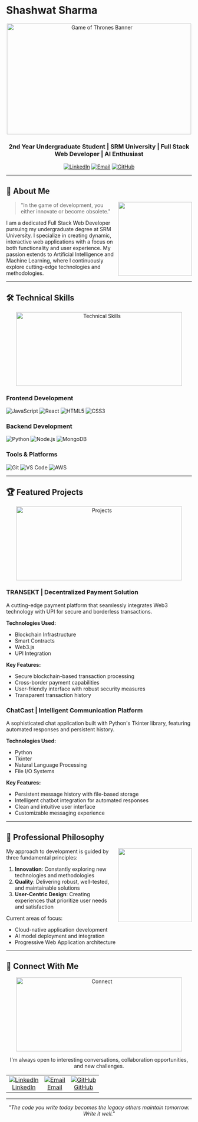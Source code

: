 # Shashwat Sharma

<div align="center">
  <img src="https://media2.giphy.com/media/v1.Y2lkPTc5MGI3NjExYXdoZnloNGhmaHZ3ZmFrM2xycDA4M2czeXFyc2g5d2htOHFmZjFheCZlcD12MV9pbnRlcm5hbF9naWZfYnlfaWQmY3Q9Zw/AGSOXnGpH5N3hM8B1h/giphy.gif" width="500" height="300" alt="Game of Thrones Banner"/>
</div>

<div align="center">
  <h3>2nd Year Undergraduate Student | SRM University | Full Stack Web Developer | AI Enthusiast</h3>
  
  <p>
    <a href="https://www.linkedin.com/in/shashwat-sharma-042950288"><img src="https://img.shields.io/badge/LinkedIn-0077B5?style=for-the-badge&logo=linkedin&logoColor=white" alt="LinkedIn"/></a>
    <a href="mailto:shashwatsharma309@gmail.com"><img src="https://img.shields.io/badge/Gmail-D14836?style=for-the-badge&logo=gmail&logoColor=white" alt="Email"/></a>
    <a href="https://github.com/YourGitHubUsername"><img src="https://img.shields.io/badge/GitHub-100000?style=for-the-badge&logo=github&logoColor=white" alt="GitHub"/></a>
  </p>
</div>

---

## 📌 About Me

<img align="right" src="https://media.giphy.com/media/3oEjI1erPMTMBFmNHi/giphy.gif" width="200"/>

> "In the game of development, you either innovate or become obsolete."

I am a dedicated Full Stack Web Developer pursuing my undergraduate degree at SRM University. I specialize in creating dynamic, interactive web applications with a focus on both functionality and user experience. My passion extends to Artificial Intelligence and Machine Learning, where I continuously explore cutting-edge technologies and methodologies.

---

## 🛠️ Technical Skills

<div align="center">
  <img src="https://media.giphy.com/media/l46Cy1rHbQ92uuLXa/giphy.gif" width="450" height="200" alt="Technical Skills"/>
</div>

### Frontend Development
![JavaScript](https://img.shields.io/badge/-JavaScript-F7DF1E?style=flat-square&logo=javascript&logoColor=black)
![React](https://img.shields.io/badge/-React-61DAFB?style=flat-square&logo=react&logoColor=black)
![HTML5](https://img.shields.io/badge/-HTML5-E34F26?style=flat-square&logo=html5&logoColor=white)
![CSS3](https://img.shields.io/badge/-CSS3-1572B6?style=flat-square&logo=css3&logoColor=white)

### Backend Development
![Python](https://img.shields.io/badge/-Python-3776AB?style=flat-square&logo=Python&logoColor=white)
![Node.js](https://img.shields.io/badge/-Node.js-339933?style=flat-square&logo=Node.js&logoColor=white)
![MongoDB](https://img.shields.io/badge/-MongoDB-47A248?style=flat-square&logo=mongodb&logoColor=white)

### Tools & Platforms
![Git](https://img.shields.io/badge/-Git-F05032?style=flat-square&logo=git&logoColor=white)
![VS Code](https://img.shields.io/badge/-VS%20Code-007ACC?style=flat-square&logo=visual-studio-code&logoColor=white)
![AWS](https://img.shields.io/badge/-AWS-232F3E?style=flat-square&logo=amazon-aws&logoColor=white)

---

## 🏆 Featured Projects

<div align="center">
  <img src="https://media.giphy.com/media/3o7btNa0RUYa5E7iiQ/giphy.gif" width="450" height="200" alt="Projects"/>
</div>

### TRANSEKT | Decentralized Payment Solution

A cutting-edge payment platform that seamlessly integrates Web3 technology with UPI for secure and borderless transactions.

**Technologies Used:**
- Blockchain Infrastructure
- Smart Contracts
- Web3.js
- UPI Integration

**Key Features:**
- Secure blockchain-based transaction processing
- Cross-border payment capabilities
- User-friendly interface with robust security measures
- Transparent transaction history

### ChatCast | Intelligent Communication Platform

A sophisticated chat application built with Python's Tkinter library, featuring automated responses and persistent history.

**Technologies Used:**
- Python
- Tkinter
- Natural Language Processing
- File I/O Systems

**Key Features:**
- Persistent message history with file-based storage
- Intelligent chatbot integration for automated responses
- Clean and intuitive user interface
- Customizable messaging experience

---

## 💼 Professional Philosophy

<img align="right" src="https://media.giphy.com/media/3o7aDdSjGlUbmwFCQo/giphy.gif" width="200"/>

My approach to development is guided by three fundamental principles:

1. **Innovation**: Constantly exploring new technologies and methodologies
2. **Quality**: Delivering robust, well-tested, and maintainable solutions
3. **User-Centric Design**: Creating experiences that prioritize user needs and satisfaction

Current areas of focus:
- Cloud-native application development
- AI model deployment and integration
- Progressive Web Application architecture

---

## 🤝 Connect With Me

<div align="center">
  <img src="https://media.giphy.com/media/3oEjHUf7j0aFDce0dG/giphy.gif" width="450" height="200" alt="Connect"/>
  
  <p>I'm always open to interesting conversations, collaboration opportunities, and new challenges.</p>
  
  <table>
    <tr>
      <td align="center">
        <a href="https://www.linkedin.com/in/shashwat-sharma-042950288">
          <img src="https://img.shields.io/badge/LinkedIn-0077B5?style=for-the-badge&logo=linkedin&logoColor=white" alt="LinkedIn"/>
          <br />LinkedIn
        </a>
      </td>
      <td align="center">
        <a href="mailto:shashwatsharma309@gmail.com">
          <img src="https://img.shields.io/badge/Gmail-D14836?style=for-the-badge&logo=gmail&logoColor=white" alt="Email"/>
          <br />Email
        </a>
      </td>
      <td align="center">
        <a href="https://github.com/YourGitHubUsername">
          <img src="https://img.shields.io/badge/GitHub-100000?style=for-the-badge&logo=github&logoColor=white" alt="GitHub"/>
          <br />GitHub
        </a>
      </td>
    </tr>
  </table>
</div>

---

<div align="center">
  <p><em>"The code you write today becomes the legacy others maintain tomorrow. Write it well."</em></p>
</div>
